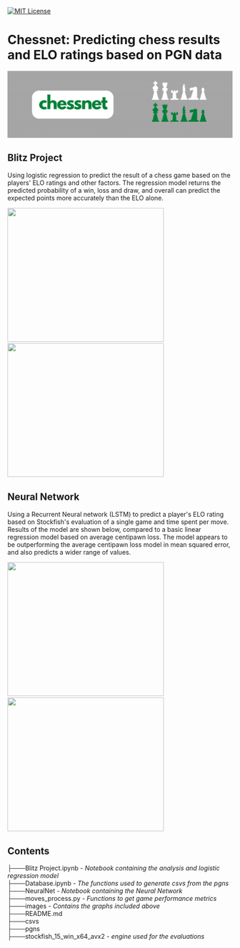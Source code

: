 [![MIT License](https://img.shields.io/badge/License-MIT-green.svg)](https://choosealicense.com/licenses/mit/)
# Chessnet: Predicting chess results and ELO ratings based on PGN data
![Screenshot](https://github.com/ktadgh/Classical-Chess-Predictions/blob/744a6e52eef36ff2d63f2511ab5945c51104f5c3/images/b6.png)

## Blitz Project
Using logistic regression to predict the result of a chess game based on the players' ELO ratings and other factors.
The regression model returns the predicted probability of a win, loss and draw, and overall can predict the expected points more accurately
than the ELO alone.

<p float="left">
<img src=https://github.com/ktadgh/chessnet/blob/main/images/ELO_acc.png width="350" height="300" /> &nbsp;&nbsp;&nbsp;&nbsp;&nbsp;&nbsp;&nbsp;&nbsp;&nbsp;&nbsp;&nbsp;
<img src=https://github.com/ktadgh/chessnet/blob/main/images/Model_acc.png width="350" height="300" />
 </p>

## Neural Network
Using a Recurrent Neural network (LSTM) to predict a player's ELO rating based on Stockfish's evaluation of a single game and time spent per move. Results of the model are shown below, compared to a basic linear regression model based on average centipawn loss. The model appears to be outperforming the average centipawn loss model in mean squared error, and also predicts a wider range of values. 

<p float="left">
<img src=https://github.com/ktadgh/chessnet/blob/main/images/NN_linreg_acc1.png width="350" height="300" /> &nbsp;&nbsp;&nbsp;&nbsp;&nbsp;&nbsp;&nbsp;&nbsp;&nbsp;&nbsp;&nbsp;
<img src=https://github.com/ktadgh/chessnet/blob/main/images/NN_model_acc1.png width="350" height="300" />
 </p>


## Contents
├───Blitz Project.ipynb - *Notebook containing the analysis and logistic regression model*\
├───Database.ipynb - *The functions used to generate csvs from the pgns* \
├───NeuralNet - *Notebook containing the Neural Network* \
├───moves_process.py - *Functions to get game performance metrics*\
├───images - *Contains the graphs included above*\
├───README.md\
├───csvs\
├───pgns\
├───stockfish_15_win_x64_avx2 - *engine used for the evaluations*



